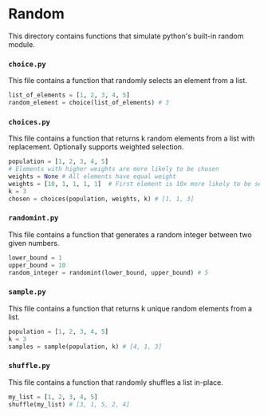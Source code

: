 # Random
This directory contains functions that simulate python's built-in random module.

### `choice.py`
This file contains a function that randomly selects an element from a list.
```python
list_of_elements = [1, 2, 3, 4, 5]
random_element = choice(list_of_elements) # 3
```

### `choices.py`
This file contains a function that returns k random elements from a list with replacement. Optionally supports weighted selection.
```python
population = [1, 2, 3, 4, 5]
# Elements with higher weights are more likely to be chosen
weights = None # All elements have equal weight
weights = [10, 1, 1, 1, 1]  # First element is 10x more likely to be selected
k = 3
chosen = choices(population, weights, k) # [1, 1, 3]
```

### `randomint.py`
This file contains a function that generates a random integer between two given numbers.
```python
lower_bound = 1
upper_bound = 10
random_integer = randomint(lower_bound, upper_bound) # 5
```

### `sample.py`
This file contains a function that returns k unique random elements from a list.
```python
population = [1, 2, 3, 4, 5]
k = 3
samples = sample(population, k) # [4, 1, 3]
```

### `shuffle.py`
This file contains a function that randomly shuffles a list in-place.
```python
my_list = [1, 2, 3, 4, 5]
shuffle(my_list) # [3, 1, 5, 2, 4]
```

